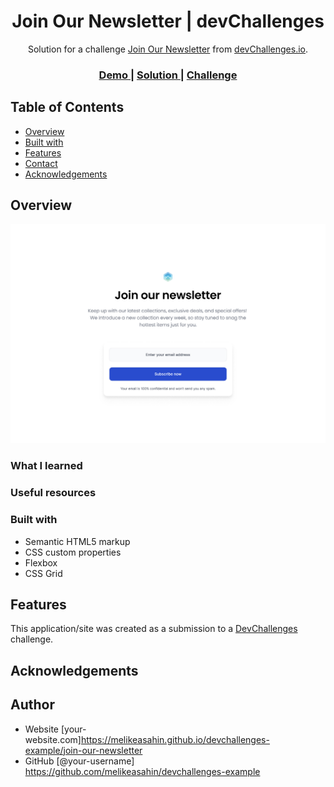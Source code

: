 <!-- Please update value in the {}  -->

<h1 align="center">Join Our Newsletter | devChallenges</h1>

<div align="center">
   Solution for a challenge <a href="https://devchallenges.io/challenge/join-our-newsletter" target="_blank">Join Our Newsletter</a> from <a href="http://devchallenges.io" target="_blank">devChallenges.io</a>.
</div>

<div align="center">
  <h3>
    <a href="{https://your-demo-link.your-domain}">
      Demo
    </a>
    <span> | </span>
    <a href="{https://your-url-to-the-solution}">
      Solution
    </a>
    <span> | </span>
    <a href="https://devchallenges.io/challenge/join-our-newsletter">
      Challenge
    </a>
  </h3>
</div>

<!-- TABLE OF CONTENTS -->

## Table of Contents

- [Overview](#overview)
- [Built with](#built-with)
- [Features](#features)
- [Contact](#contact)
- [Acknowledgements](#acknowledgements)

<!-- OVERVIEW -->

## Overview

<img src="./Desktop_13500px.jpg">

<!--
Introduce your projects by taking a screenshot or a gif. Try to tell visitors a story about your project by answering:

- What have you learned/improved?
- Your wisdom? :)
-->

### What I learned

<!-- Use this section to recap over some of your major learnings while working through this project. Writing these out and providing code samples of areas you want to highlight is a great way to reinforce your own knowledge. -->

### Useful resources

<!--
- [Example resource 1](https://www.example.com) - This helped me for XYZ reason. I really liked this pattern and will use it going forward.
- [Example resource 2](https://www.example.com) - This is an amazing article which helped me finally understand XYZ. I'd recommend it to anyone still learning this concept.
-->

### Built with

<!-- This section should list any major frameworks that you built your project using. Here are a few examples.-->

- Semantic HTML5 markup
- CSS custom properties
- Flexbox
- CSS Grid

## Features

<!-- List the features of your application or follow the template. Don't share the figma file here :) -->

This application/site was created as a submission to a [DevChallenges](https://devchallenges.io/challenges-dashboard) challenge.

## Acknowledgements

<!-- This section should list any articles or add-ons/plugins that helps you to complete the project. This is optional but it will help you in the future. For exmpale -->

## Author

- Website [your-website.com]https://melikeasahin.github.io/devchallenges-example/join-our-newsletter
- GitHub [@your-username] https://github.com/melikeasahin/devchallenges-example
